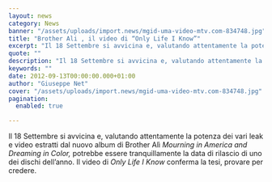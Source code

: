 ```yaml
---
layout: news
category: News
banner: "/assets/uploads/import.news/mgid-uma-video-mtv.com-834748.jpg"
title: "Brother Ali , il video di “Only Life I Know”"
excerpt: "Il 18 Settembre si avvicina e, valutando attentamente la potenza dei vari leak e video estratti dal nuovo album di Brother Alì Mourning in America and Dreaming in Color, potrebbe essere tranquillamente la data di rilascio di uno dei dischi dell’anno. Il video di Only Life I Know conferma la tesi, provare per credere.  "
quote: ""
description: "Il 18 Settembre si avvicina e, valutando attentamente la potenza dei vari leak e video estratti dal nuovo album di Brother Alì Mourning in America and Dreaming in Color, potrebbe essere tranquillamente la data di rilascio di uno dei dischi dell’anno. Il video di Only Life I Know conferma la tesi, provare per credere.  "
keywords: ""
date: 2012-09-13T00:00:00.000+01:00
author: "Giuseppe Net"
cover: "/assets/uploads/import.news/mgid-uma-video-mtv.com-834748.jpg"
pagination:
  enabled: true

---
```


Il 18 Settembre si avvicina e, valutando attentamente la potenza dei vari leak e video estratti dal nuovo album di Brother Alì _Mourning in America and Dreaming in Color,_ potrebbe essere tranquillamente la data di rilascio di uno dei dischi dell’anno. Il video di _Only Life I Know_ conferma la tesi, provare per credere.
